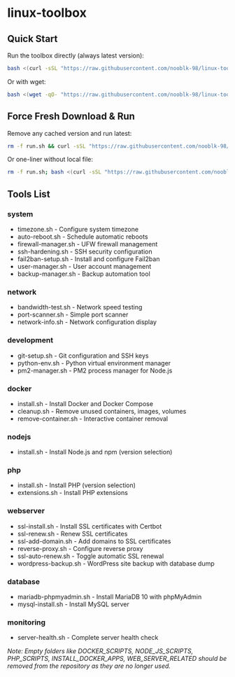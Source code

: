 # linux-toolbox

## Quick Start

Run the toolbox directly (always latest version):

```bash
bash <(curl -sSL "https://raw.githubusercontent.com/nooblk-98/linux-toolbox/main/run.sh?$(date +%s)")
```

Or with wget:

```bash
bash <(wget -qO- "https://raw.githubusercontent.com/nooblk-98/linux-toolbox/main/run.sh?$(date +%s)")
```

## Force Fresh Download & Run

Remove any cached version and run latest:

```bash
rm -f run.sh && curl -sSL "https://raw.githubusercontent.com/nooblk-98/linux-toolbox/main/run.sh" -o run.sh && chmod +x run.sh && ./run.sh
```

Or one-liner without local file:

```bash
rm -f run.sh; bash <(curl -sSL "https://raw.githubusercontent.com/nooblk-98/linux-toolbox/main/run.sh")
```

## Tools List

### system
- timezone.sh - Configure system timezone
- auto-reboot.sh - Schedule automatic reboots
- firewall-manager.sh - UFW firewall management
- ssh-hardening.sh - SSH security configuration
- fail2ban-setup.sh - Install and configure Fail2ban
- user-manager.sh - User account management
- backup-manager.sh - Backup automation tool

### network
- bandwidth-test.sh - Network speed testing
- port-scanner.sh - Simple port scanner
- network-info.sh - Network configuration display

### development
- git-setup.sh - Git configuration and SSH keys
- python-env.sh - Python virtual environment manager
- pm2-manager.sh - PM2 process manager for Node.js

### docker
- install.sh - Install Docker and Docker Compose
- cleanup.sh - Remove unused containers, images, volumes
- remove-container.sh - Interactive container removal

### nodejs
- install.sh - Install Node.js and npm (version selection)

### php
- install.sh - Install PHP (version selection)
- extensions.sh - Install PHP extensions

### webserver
- ssl-install.sh - Install SSL certificates with Certbot
- ssl-renew.sh - Renew SSL certificates
- ssl-add-domain.sh - Add domains to SSL certificates
- reverse-proxy.sh - Configure reverse proxy
- ssl-auto-renew.sh - Toggle automatic SSL renewal
- wordpress-backup.sh - WordPress site backup with database dump

### database
- mariadb-phpmyadmin.sh - Install MariaDB 10 with phpMyAdmin
- mysql-install.sh - Install MySQL server

### monitoring
- server-health.sh - Complete server health check

*Note: Empty folders like DOCKER_SCRIPTS, NODE_JS_SCRIPTS, PHP_SCRIPTS, INSTALL_DOCKER_APPS, WEB_SERVER_RELATED should be removed from the repository as they are no longer used.*

